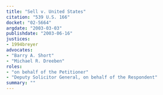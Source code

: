 ```yaml
---
title: "Sell v. United States"
citation: "539 U.S. 166"
docket: "02-5664"
argdate: "2003-03-03"
publishdate: "2003-06-16"
justices:
- 1994breyer
advocates:
- "Barry A. Short"
- "Michael R. Dreeben"
roles:
- "on behalf of the Petitioner"
- "Deputy Solicitor General, on behalf of the Respondent"
summary: ""
---
```


